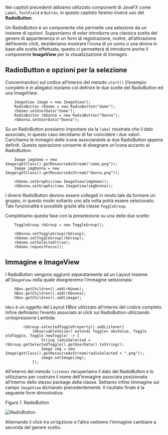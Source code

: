 Nei capitoli precedenti abbiamo utilizzato componenti di JavaFX come `Label`, `TextField` e `Button`, in questo capitolo faremo invece uso del **RadioButton**.

Un RadioButton è un componente che permette una selezione da un insieme di opzioni. Supponiamo di voler introdurre una classica scelta del genere di appartenenza in un form di registrazione, inoltre, all’attivazione dell’evento click, desideriamo mostrare l’icona di un uomo o una donna in base alle scelta effettuata, questo ci permetterà di introdurre anche il componente **ImageView** per la visualizzazione di immagini.

RadioButton e opzioni per la selezione
--------------------------------------

Concentrandoci sul codice all’interno del metodo `start()` (l’esempio completo è in allegato) iniziamo col definire le due scelte del RadioButton ed una ImageView:

        ImageView image = new ImageView();
        RadioButton rbUomo = new RadioButton("Uomo");
        rbUomo.setUserData("Uomo");
        RadioButton rbDonna = new RadioButton("Donna");
        rbDonna.setUserData("Donna");
        

Su un RadioButton possiamo impostare sia la `label` mostrata che il dato associato, in questo caso decidiamo di far coincidere i due valori. Carichiamo le immagini delle icone associandole ai due RadioButton appena definiti. Questa operazione consente di disegnare un’icona accanto al RadioButton:

        Image imgUomo = new Image(getClass().getResourceAsStream("uomo.png"));
        Image imgDonna = new Image(getClass().getResourceAsStream("donna.png"));

        rbUomo.setGraphic(new ImageView(imgUomo));
        rbDonna.setGraphic(new ImageView(imgDonna));
        

I diversi RadioButton devono essere collegati in modo tale da formare un gruppo, in questo modo soltanto uno alla volta potrà essere selezionato. Tale funzionalità è possibile grazie alla classe `ToggleGroup`.

Completiamo questa fase con la preselezione su una delle due scelte:

        ToggleGroup rbGroup = new ToggleGroup();

        rbDonna.setToggleGroup(rbGroup);
        rbUomo.setToggleGroup(rbGroup);
        rbUomo.setSelected(true);
        rbUomo.requestFocus();
        

Immagine e ImageView
--------------------

I RadioButton vengono aggiunti separatamente ad un Layout insieme all’`ImageView` nella quale disegneremo l’immagine selezionata:

        hBox.getChildren().add(rbUomo);
        hBox.getChildren().add(rbDonna);
        hBox.getChildren().add(image);
         

`hBox` è un oggetto del Layout HBox utilizzato all’interno del codice completo. Infine definiamo l’evento associato al click sul RadioButton utilizzando un’espressione Lambda:

            rbGroup.selectedToggleProperty().addListener(
                (ObservableValue<? extends Toggle> obsValue, Toggle oldToggle, Toggle newToggle) -> {
                    String radioSelected = rbGroup.getSelectedToggle().getUserData().toString();
                    Image img = new Image(getClass().getResourceAsStream(radioSelected + ".png"));
                    image.setImage(img);
                });
         

All’interno del metodo `listener` recuperiamo il dato del RadioButton e lo utilizziamo per costruire il nome dell’immagine associata posizionata all’interno dello stesso package della classe. Settiamo infine limmagine sul campo `ImageView` dichiarato precedentemente. Il risultato finale è la seguente form dimostrativa:

Figura 1. RadioButton

![RadioButton](http://www.html.it/wp-content/uploads/2017/04/radio.png)

Alternando il click tra un’opzione e l’altra vedremo l’immagine cambiare a seconda del genere scelto.